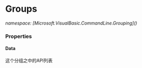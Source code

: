 ﻿# Groups
_namespace: [Microsoft.VisualBasic.CommandLine.Grouping](<a href="#" onClick="load('/docs/Microsoft.VisualBasic.CommandLine.Grouping/index.md')"></a>)_






### Properties

#### Data
这个分组之中的API列表

